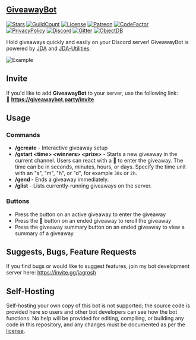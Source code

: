 
## [GiveawayBot](https://giveawaybot.party)

[![Stars](https://img.shields.io/github/stars/jagrosh/GiveawayBot.svg)](https://github.com/jagrosh/GiveawayBot/stargazers)
[![GuildCount](https://img.shields.io/badge/dynamic/json.svg?label=servers&url=https%3A%2F%2Fdiscord.bots.gg%2Fapi%2Fv1%2Fbots%2F294882584201003009&query=%24.guildCount&colorB=7289DA)](https://discord.bots.gg/bots/294882584201003009)
[![License](https://img.shields.io/github/license/jagrosh/GiveawayBot.svg)](https://github.com/jagrosh/GiveawayBot/blob/master/LICENSE)
[![Patreon](https://img.shields.io/badge/donate-Patreon-orange.svg)](https://www.patreon.com/discordgiveaways)
[![CodeFactor](https://www.codefactor.io/repository/github/jagrosh/giveawaybot/badge)](https://www.codefactor.io/repository/github/jagrosh/giveawaybot)<br>
[![PrivacyPolicy](https://img.shields.io/badge/Privacy%20Policy--lightgrey.svg?style=social)](https://gist.github.com/jagrosh/f1df4441f94ca06274fa78db7cc3c526#privacy-policy)
[![Discord](https://discordapp.com/api/guilds/585687812548853760/widget.png)](https://discordapp.com/invite/Q5wxTJF) [![Gitter](https://badges.gitter.im/jagrosh/GiveawayBot.svg)](https://gitter.im/jagrosh/GiveawayBot?utm_source=badge&utm_medium=badge&utm_campaign=pr-badge)
[![ObjectDB](https://img.shields.io/badge/Database-ObjectDB-556699)](https://www.objectdb.com/)

Hold giveaways quickly and easily on your Discord server! GiveawayBot is powered by [JDA](https://github.com/DV8FromTheWorld/JDA/) and [JDA-Utilities](https://github.com/jagrosh/JDA-Utilities).

![Example](http://i.imgur.com/bMjO8UA.png)

## Invite
If you'd like to add **GiveawayBot** to your server, use the following link:<br>
🔗 **https://giveawaybot.party/invite**

## Usage
### Commands  
* **/gcreate** - Interactive giveaway setup
* **/gstart \<time> \<winners> \<prize>** - Starts a new giveaway in the current channel. Users can react with a 🎉 to enter the giveaway. The time can be in seconds, minutes, hours, or days. Specify the time unit with an "s", "m", "h", or "d", for example `30s` or `2h`.
* **/gend <messageId>** - Ends a giveaway immediately.
* **/glist** - Lists currently-running giveaways on the server.  

### Buttons  
* Press the button on an active giveaway to enter the giveaway
* Press the 🔄 button on an ended giveaway to reroll the giveaway
* Press the giveaway summary button on an ended giveaway to view a summary of a giveaway

## Suggests, Bugs, Feature Requests
If you find bugs or would like to suggest features, join my bot development server here: https://invite.gg/jagrosh

## Self-Hosting
Self-hosting your own copy of this bot is not supported; the source code is provided here so users and other bot developers can see how the bot functions. No help will be provided for editing, compiling, or building any code in this repository, and any changes must be documented as per the [license](https://github.com/jagrosh/GiveawayBot/blob/master/LICENSE).
